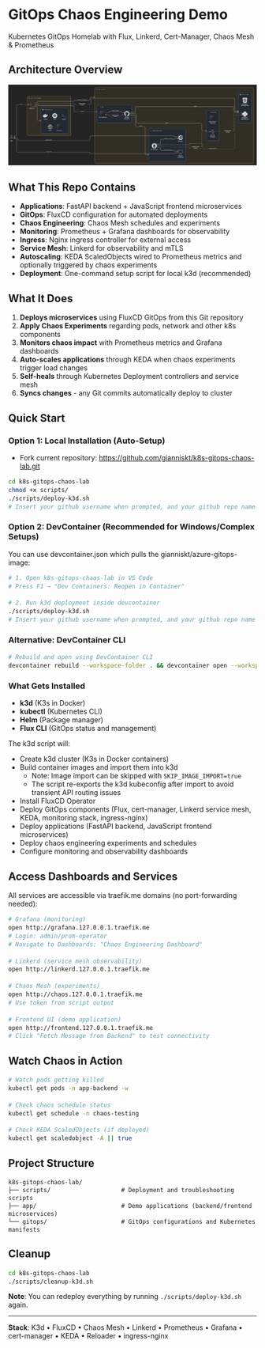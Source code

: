 # GitOps Chaos Engineering Demo

Kubernetes GitOps Homelab with Flux, Linkerd, Cert-Manager, Chaos Mesh & Prometheus

## Architecture Overview

![GitOps Chaos Engineering Architecture](k8s-chaos-gitops-diagram.png)

## What This Repo Contains

- **Applications**: FastAPI backend + JavaScript frontend microservices
- **GitOps**: FluxCD configuration for automated deployments
- **Chaos Engineering**: Chaos Mesh schedules and experiments
- **Monitoring**: Prometheus + Grafana dashboards for observability
- **Ingress**: Nginx ingress controller for external access
- **Service Mesh**: Linkerd for observability and mTLS
- **Autoscaling**: KEDA ScaledObjects wired to Prometheus metrics and optionally triggered by chaos experiments
- **Deployment**: One-command setup script for local k3d (recommended)

## What It Does

1. **Deploys microservices** using FluxCD GitOps from this Git repository
2. **Apply Chaos Experiments** regarding pods, network and other k8s components
3. **Monitors chaos impact** with Prometheus metrics and Grafana dashboards
4. **Auto-scales applications** through KEDA when chaos experiments trigger load changes
5. **Self-heals** through Kubernetes Deployment controllers and service mesh
6. **Syncs changes** - any Git commits automatically deploy to cluster

## Quick Start

### Option 1: Local Installation (Auto-Setup)

- Fork current repository: https://github.com/gianniskt/k8s-gitops-chaos-lab.git
```bash
cd k8s-gitops-chaos-lab
chmod +x scripts/
./scripts/deploy-k3d.sh
# Insert your github username when prompted, and your github repo name if you change it after fork.
```

### Option 2: DevContainer (Recommended for Windows/Complex Setups)

You can use devcontainer.json which pulls the gianniskt/azure-gitops-image:

```bash
# 1. Open k8s-gitops-chaos-lab in VS Code
# Press F1 → "Dev Containers: Reopen in Container"

# 2. Run k3d deployment inside devcontainer
./scripts/deploy-k3d.sh
# Insert your github username when prompted, and your github repo name if you change it after fork.
```

### Alternative: DevContainer CLI
```bash
# Rebuild and open using DevContainer CLI
devcontainer rebuild --workspace-folder . && devcontainer open --workspace-folder .
``` 

### What Gets Installed
- **k3d** (K3s in Docker)
- **kubectl** (Kubernetes CLI)
- **Helm** (Package manager)
- **Flux CLI** (GitOps status and management)

The k3d script will:
- Create k3d cluster (K3s in Docker containers)
- Build container images and import them into k3d
	- Note: Image import can be skipped with `SKIP_IMAGE_IMPORT=true`
	- The script re-exports the k3d kubeconfig after import to avoid transient API routing issues
- Install FluxCD Operator
- Deploy GitOps components (Flux, cert-manager, Linkerd service mesh, KEDA, monitoring stack, ingress-nginx)
- Deploy applications (FastAPI backend, JavaScript frontend microservices)
- Deploy chaos engineering experiments and schedules
- Configure monitoring and observability dashboards

## Access Dashboards and Services

All services are accessible via traefik.me domains (no port-forwarding needed):

```bash
# Grafana (monitoring)
open http://grafana.127.0.0.1.traefik.me
# Login: admin/prom-operator
# Navigate to Dashboards: "Chaos Engineering Dashboard"

# Linkerd (service mesh observability)
open http://linkerd.127.0.0.1.traefik.me

# Chaos Mesh (experiments)
open http://chaos.127.0.0.1.traefik.me
# Use token from script output

# Frontend UI (demo application)
open http://frontend.127.0.0.1.traefik.me
# Click "Fetch Message from Backend" to test connectivity
```

## Watch Chaos in Action

```bash
# Watch pods getting killed
kubectl get pods -n app-backend -w

# Check chaos schedule status
kubectl get schedule -n chaos-testing

# Check KEDA ScaledObjects (if deployed)
kubectl get scaledobject -A || true
```

## Project Structure

```
k8s-gitops-chaos-lab/
├── scripts/                    # Deployment and troubleshooting scripts
├── app/                        # Demo applications (backend/frontend microservices)
└── gitops/                     # GitOps configurations and Kubernetes manifests
```

## Cleanup

```bash
cd k8s-gitops-chaos-lab
./scripts/cleanup-k3d.sh
```

**Note**: You can redeploy everything by running `./scripts/deploy-k3d.sh` again.

---

**Stack**: K3d • FluxCD • Chaos Mesh • Linkerd • Prometheus • Grafana • cert-manager • KEDA • Reloader • ingress-nginx